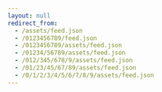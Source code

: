 ```yaml
---
layout: null
redirect_from:
  - /assets/feed.json
  - /0123456789/feed.json
  - /0123456789/assets/feed.json
  - /01234/56789/assets/feed.json
  - /012/345/678/9/assets/feed.json
  - /01/23/45/67/89/assets/feed.json
  - /0/1/2/3/4/5/6/7/8/9/assets/feed.json
---
```

